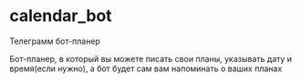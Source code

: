 # calendar_bot
Телеграмм бот-планер

Бот-планер, в который вы можете писать свои планы, указывать дату и время(если нужно), а бот будет сам вам напоминать о ваших планах



